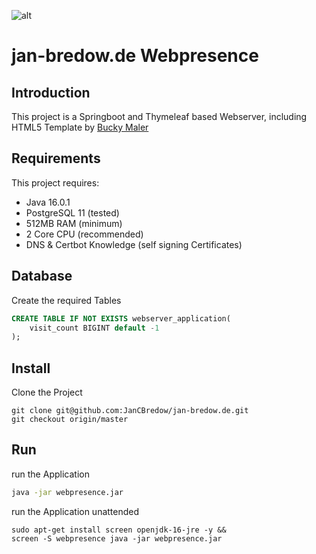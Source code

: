 ![alt](https://i.imgur.com/gtwjSq1.png)
# jan-bredow.de Webpresence


## Introduction

This project is a Springboot and Thymeleaf based Webserver,
including HTML5 Template by [Bucky Maler](https://github.com/BuckyMaler/global)

## Requirements
This project requires:
* Java 16.0.1
* PostgreSQL 11 (tested)
* 512MB RAM (minimum)
* 2 Core CPU (recommended)
* DNS & Certbot Knowledge (self signing Certificates)

## Database

Create the required Tables
~~~~sql
CREATE TABLE IF NOT EXISTS webserver_application(
    visit_count BIGINT default -1
);
~~~~

## Install
Clone the Project

~~~~git
git clone git@github.com:JanCBredow/jan-bredow.de.git
git checkout origin/master
~~~~

## Run


run the Application
~~~~bash
java -jar webpresence.jar
~~~~

run the Application unattended
~~~~terminal
sudo apt-get install screen openjdk-16-jre -y &&
screen -S webpresence java -jar webpresence.jar
~~~~
